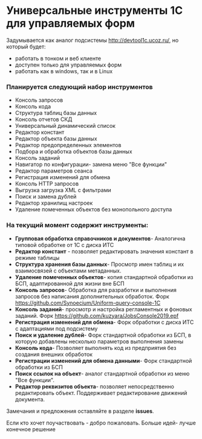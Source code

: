# Универсальные инструменты 1С для управляемых форм

Задумывается как аналог подсистемы http://devtool1c.ucoz.ru/, но который будет:
- работать в тонком и веб клиенте
- доступен только для управляемых форм
- работать как в windows, так и в Linux


### Планируется следующий набор инструментов

- Консоль запросов
- Консоль кода
- Структура таблиц базы данных
- Консоль отчетов СКД
- Универсальный динамический список
- Редактор констант
- Редактор объекта базы данных
- Редактор предопределенных элементов
- Подбора и обработка объектов базы данных
- Консоль заданий
- Навигатор по конфигурации- замена меню "Все функции"
- Редактор параметров сеанса
- Регистрация изменений для обмена 
- Консоль HTTP запросов
- Выгрузка загрузка XML с фильтрами
- Поиск и замена дублей
- Редактор хранилищ настроек
- Удаление помеченных объектов без монопольного доступа

### На текущий момент содержит инструменты:

- **Групповая обработка справочников и документов**- Аналогична типовой обработке от 1С с диска ИТС
- **Редактор констант** - позволяет редактировать значения констант в режиме таблицы
- **Структура хранения базы данных**- Просмотр имен таблиц и их взаимосвязей с объектами метаданных.
- **Удаление помеченных объектов**- копия стандартной обработки из БСП, адаптированной для жизни вне БСП
- **Консоль запросов**- Обработка для разработки и выполнения запросов без написания дополнительных обработок. Форк https://github.com/Synoecium/Uniform-query-console-1C
- **Консоль заданий**- просмотр и настройка регламентных и фоновых заданий. Форк https://github.com/kuzyara/JobsConsole2019.epf
- **Регистрация изменений для обмена**- Форк обработки с диска ИТС с адаптациями под подсистему
- **Поиск и удаление дублей**- Форк стандартной обработки из БСП, в которую добавлены несколько параметров выполнения замены
- **Консоль кода**- Позволяет выполнять код из предприятия без создания внешних обработок
- **Регистрации изменений для обмена данными**- Форк стандартной обработки из БСП
- **Поиск ссылок на объект**- аналог стандартной обработки из меню "Все функции". 
- **Редактор реквизитов объекта**- позволяет непосредственно редактировать объект. Поддерживает редактирование движений документа.

Замечания и предложения оставляйте в разделе **issues**. 

Если кто хочет поучаствовать - добро пожаловать. Больше идей- лучше конечное решение
